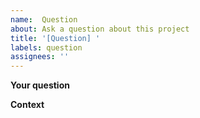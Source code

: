```yaml
---
name:  Question
about: Ask a question about this project
title: '[Question] '
labels: question
assignees: ''
---
```

**Your question**
<!-- What would you like to know? -->

**Context**
<!-- Add any relevant context that might help us answer -->